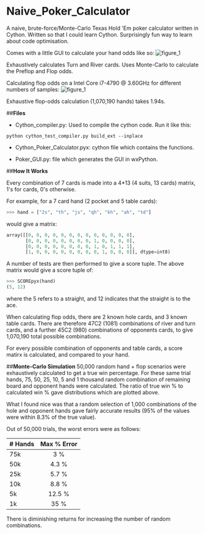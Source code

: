 # Naive_Poker_Calculator
A naive, brute-force/Monte-Carlo Texas Hold 'Em poker calculator written in Cython. Written so that I could learn Cython. Surprisingly fun way to learn about code optimisation.

Comes with a little GUI to calculate your hand odds like so:
![figure_1](https://cloud.githubusercontent.com/assets/20742138/20352543/85a55392-ac0f-11e6-9c07-3cd1a83cb665.png)

Exhaustively calculates Turn and River cards. Uses Monte-Carlo to calculate the Preflop and Flop odds.

Calculating flop odds on a Intel Core i7-4790 @ 3.60GHz for different numbers of samples:
![figure_1](https://cloud.githubusercontent.com/assets/20742138/20139305/46feda06-a67d-11e6-8da3-dbe7fd2bab85.png)

Exhaustive flop-odds calculation (1,070,190 hands) takes 1.94s.

##**Files**
- Cython_compiler.py: Used to compile the cython code. Run it like this:

```
python cython_test_compiler.py build_ext --inplace
```

- Cython_Poker_Calculator.pyx: cython file which contains the functions.

- Poker_GUI.py: file which generates the GUI in wxPython.

##**How It Works**

Every combination of 7 cards is made into a 4*13 (4 suits, 13 cards) matrix, 1's for cards, 0's otherwise.

For example, for a 7 card hand (2 pocket and 5 table cards):

```python
>>> hand = ["2s", "th", "js", "qh", "kh", "ah", "td"]
```

would give a matrix:

```python
array([[0, 0, 0, 0, 0, 0, 0, 0, 0, 0, 0, 0, 0],
       [0, 0, 0, 0, 0, 0, 0, 0, 1, 0, 0, 0, 0],
       [0, 0, 0, 0, 0, 0, 0, 0, 1, 0, 1, 1, 1],
       [1, 0, 0, 0, 0, 0, 0, 0, 0, 1, 0, 0, 0]], dtype=int8)
```

 A number of tests are then performed to give a score tuple. The above matrix would give a score tuple of:

```python
>>> SCOREpyx(hand)
(5, 12)
```
where the 5 refers to a straight, and 12 indicates that the straight is to the ace.

When calculating flop odds, there are 2 known hole cards, and 3 known table cards.
There are therefore 47C2 (1081) combinations of river and turn cards, and a further 45C2 (980) combinations of opponents cards, to give 1,070,190 total possible combinations.

For every possible combination of opponents and table cards, a score matirx is calculated, and compared to your hand.

##**Monte-Carlo Simulation**
50,000 random hand + flop scenarios were exhaustively calculated to get a true win percentage. For these same trial hands, 75, 50, 25, 10, 5 and 1 thousand random combination of remaining board and opponent hands were calculated. The ratio of true win % to calculated win % gave distributions which are plotted above.

What I found nice was that a random selection of 1,000 combinations of the hole and opponent hands gave fairly accurate results (95% of the values were within 8.3% of the true value). 

Out of 50,000 trials, the worst errors were as follows:

| # Hands      | Max % Error           | 
| ------------- |:-------------:|
| 75k  | 3 % |
| 50k  | 4.3 %|
| 25k  | 5.7 % |
| 10k  | 8.8 % |
| 5k  | 12.5 % |
| 1k  | 35 % |



There is diminishing returns for increasing the number of random combinations.
